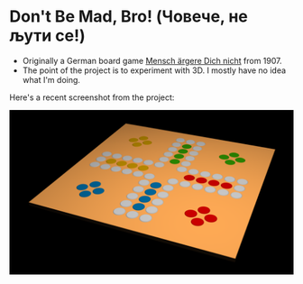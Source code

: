 # Don't Be Mad, Bro! (Човече, не љути се!)

- Originally a German board game [Mensch ärgere Dich nicht](https://en.wikipedia.org/wiki/Mensch_%C3%A4rgere_Dich_nicht) from 1907.
- The point of the project is to experiment with 3D. I mostly have no idea what I'm doing.

Here's a recent screenshot from the project:

![](./ss.png)
